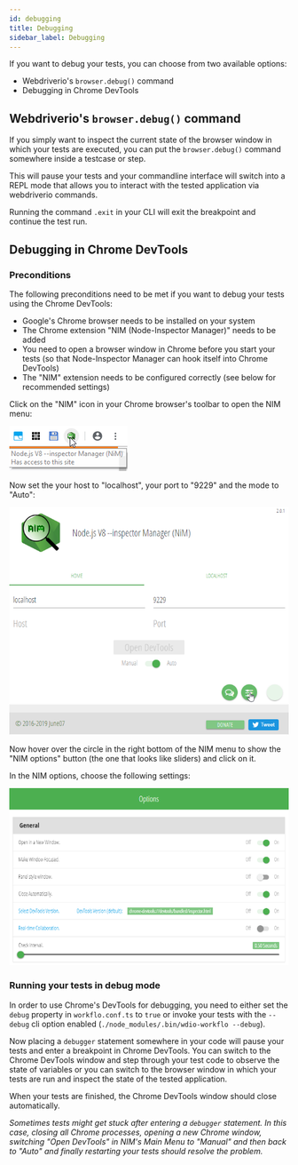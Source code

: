 ```yaml
---
id: debugging
title: Debugging
sidebar_label: Debugging
---
```


If you want to debug your tests, you can choose from two available options:

- Webdriverio's `browser.debug()` command
- Debugging in Chrome DevTools

## Webdriverio's `browser.debug()` command
If you simply want to inspect the current state of the browser window in which your tests are executed,
you can put the `browser.debug()` command somewhere inside a testcase or step.

This will pause your tests and your commandline interface will switch into a REPL mode that allows you to interact with the tested application via webdriverio commands.

Running the command `.exit` in your CLI will exit the breakpoint and continue the test run.

## Debugging in Chrome DevTools

### Preconditions

The following preconditions need to be met if you want to debug your tests using the Chrome DevTools:

- Google's Chrome browser needs to be installed on your system
- The Chrome extension "NIM (Node-Inspector Manager)" needs to be added
- You need to open a browser window in Chrome before you start your tests (so that Node-Inspector Manager can hook itself into Chrome DevTools)
- The "NIM" extension needs to be configured correctly (see below for recommended settings)

Click on the "NIM" icon in your Chrome browser's toolbar to open the NIM menu:

![opening the NIM menu](assets/nim_open.png)

Now set the your host to "localhost", your port to "9229" and the mode to "Auto":

![NIM menu](assets/nim_menu.png)

Now hover over the circle in the right bottom of the NIM menu to show the "NIM options"
button (the one that looks like sliders) and click on it.

In the NIM options, choose the following settings:

![NIM options](assets/nim_options.png)



### Running your tests in debug mode

In order to use Chrome's DevTools for debugging, you need to either set the `debug` property in `workflo.conf.ts` to `true`
or invoke your tests with the `--debug` cli option enabled (`./node_modules/.bin/wdio-workflo --debug`).

Now placing a `debugger` statement somewhere in your code will pause your tests and enter a breakpoint in Chrome DevTools.
You can switch to the Chrome DevTools window and step through your test code to observe the state of variables or you can switch to the browser window in which your tests are run and inspect the state of the tested application.

When your tests are finished, the Chrome DevTools window should close automatically.

*Sometimes tests might get stuck after entering a `debugger` statement. In this case, closing all Chrome processes,
opening a new Chrome window, switching "Open DevTools" in NIM's Main Menu to "Manual" and then back to "Auto" and finally restarting your tests should resolve the problem.*
